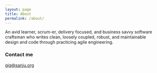 ```yaml
---
layout: page
title: About
permalink: /about/
---
```


An avid learner, scrum-er, delivery focused, and business savvy software craftsman who writes clean, loosely coupled, robust, and maintainable design and code through practicing agile engineering. 

### Contact me

[gig@sanju.org](mailto:gig@sanju.org)
